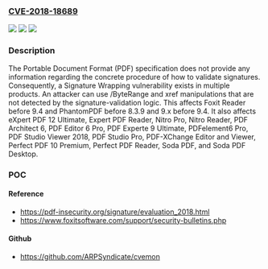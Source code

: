### [CVE-2018-18689](https://cve.mitre.org/cgi-bin/cvename.cgi?name=CVE-2018-18689)
![](https://img.shields.io/static/v1?label=Product&message=n%2Fa&color=blue)
![](https://img.shields.io/static/v1?label=Version&message=n%2Fa&color=blue)
![](https://img.shields.io/static/v1?label=Vulnerability&message=n%2Fa&color=brighgreen)

### Description

The Portable Document Format (PDF) specification does not provide any information regarding the concrete procedure of how to validate signatures. Consequently, a Signature Wrapping vulnerability exists in multiple products. An attacker can use /ByteRange and xref manipulations that are not detected by the signature-validation logic. This affects Foxit Reader before 9.4 and PhantomPDF before 8.3.9 and 9.x before 9.4. It also affects eXpert PDF 12 Ultimate, Expert PDF Reader, Nitro Pro, Nitro Reader, PDF Architect 6, PDF Editor 6 Pro, PDF Experte 9 Ultimate, PDFelement6 Pro, PDF Studio Viewer 2018, PDF Studio Pro, PDF-XChange Editor and Viewer, Perfect PDF 10 Premium, Perfect PDF Reader, Soda PDF, and Soda PDF Desktop.

### POC

#### Reference
- https://pdf-insecurity.org/signature/evaluation_2018.html
- https://www.foxitsoftware.com/support/security-bulletins.php

#### Github
- https://github.com/ARPSyndicate/cvemon

